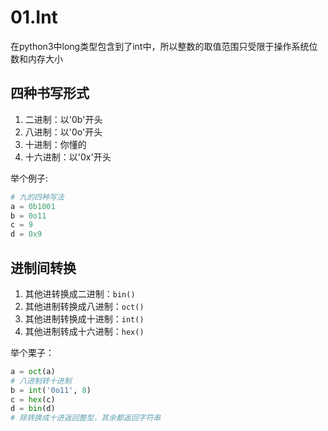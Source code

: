 # 01.Int

在python3中long类型包含到了int中，所以整数的取值范围只受限于操作系统位数和内存大小

## 四种书写形式

1. 二进制：以'0b'开头
2. 八进制：以'0o'开头
3. 十进制：你懂的
4. 十六进制：以'0x'开头

举个例子:

```python
# 九的四种写法
a = 0b1001
b = 0o11
c = 9
d = 0x9
```

## 进制间转换

1. 其他进转换成二进制：`bin()`
2. 其他进制转换成八进制：`oct()`
3. 其他进制转换成十进制：`int()`
4. 其他进制转成十六进制：`hex()`

举个栗子：

```python
a = oct(a)
# 八进制转十进制
b = int('0o11', 8)
c = hex(c)
d = bin(d)
# 除转换成十进返回整型，其余都返回字符串
```


